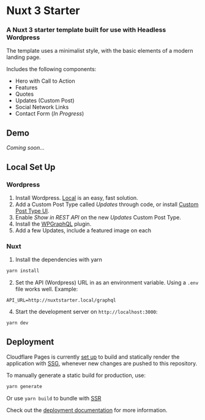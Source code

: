 # Nuxt 3 Starter

### A Nuxt 3 starter template built for use with Headless Wordpress

The template uses a minimalist style, with the basic elements of a modern landing page. 

Includes the following components:

* Hero with Call to Action
* Features
* Quotes
* Updates (Custom Post)
* Social Network Links
* Contact Form (_In Progress_)

## Demo

_Coming soon..._

## Local Set Up

### Wordpress

1. Install Wordpress. [Local](https://localwp.com/) is an easy, fast solution.
2. Add a Custom Post Type called _Updates_ through code, or install [Custom Post Type UI](https://wordpress.org/plugins/custom-post-type-ui/). 
3. Enable _Show in REST API_ on the new _Updates_ Custom Post Type.
4. Install the [WPGraphQL](https://wordpress.org/plugins/wp-graphql/) plugin.
5. Add a few Updates, include a featured image on each

### Nuxt
1. Install the dependencies with yarn

```bash
yarn install
```

2. Set the API (Wordpress) URL in as an environment variable. Using a `.env` file works well. Example:

```
API_URL=http://nuxtstarter.local/graphql
```


4. Start the development server on `http://localhost:3000`:

```bash
yarn dev
```

## Deployment

Cloudflare Pages is currently [set up](https://developers.cloudflare.com/pages/framework-guides/deploy-a-nuxt-site/) to build and statically render the application with [SSG](https://nuxt.com/docs/getting-started/deployment#static-hosting), whenever new changes are pushed to this repository.

To manually generate a static build for production, use:

```bash
yarn generate
```

Or use `yarn build` to bundle with [SSR](https://nuxt.com/docs/getting-started/introduction#server-side-rendering)

Check out the [deployment documentation](https://nuxt.com/docs/getting-started/deployment) for more information.
